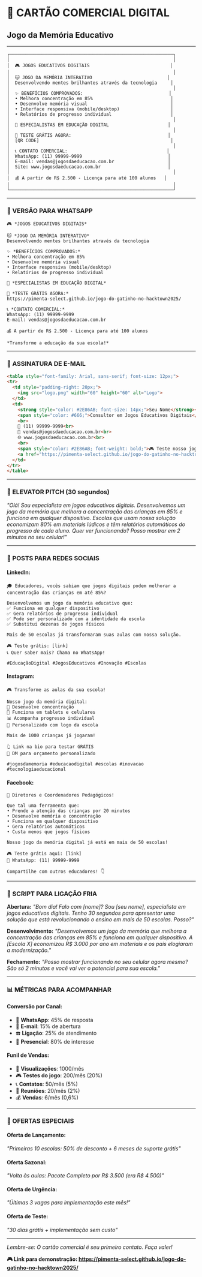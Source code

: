 # 🎯 CARTÃO COMERCIAL DIGITAL
## Jogo da Memória Educativo

---

```
┌─────────────────────────────────────────────────────────────┐
│                                                             │
│  🎮 JOGOS EDUCATIVOS DIGITAIS                              │
│                                                             │
│  🐱 JOGO DA MEMÓRIA INTERATIVO                            │
│  Desenvolvendo mentes brilhantes através da tecnologia     │
│                                                             │
│  ✨ BENEFÍCIOS COMPROVADOS:                                │
│  • Melhora concentração em 85%                             │
│  • Desenvolve memória visual                               │
│  • Interface responsiva (mobile/desktop)                   │
│  • Relatórios de progresso individual                      │
│                                                             │
│  🎯 ESPECIALISTAS EM EDUCAÇÃO DIGITAL                      │
│                                                             │
│  📱 TESTE GRÁTIS AGORA:                                    │
│  [QR CODE]                                                 │
│                                                             │
│  📞 CONTATO COMERCIAL:                                     │
│  WhatsApp: (11) 99999-9999                                │
│  E-mail: vendas@jogosdaeducacao.com.br                    │
│  Site: www.jogosdaeducacao.com.br                         │
│                                                             │
│  💰 A partir de R$ 2.500 - Licença para até 100 alunos   │
│                                                             │
└─────────────────────────────────────────────────────────────┘
```

---

### 📱 VERSÃO PARA WHATSAPP

```
🎮 *JOGOS EDUCATIVOS DIGITAIS*

🐱 *JOGO DA MEMÓRIA INTERATIVO*
Desenvolvendo mentes brilhantes através da tecnologia

✨ *BENEFÍCIOS COMPROVADOS:*
• Melhora concentração em 85%
• Desenvolve memória visual  
• Interface responsiva (mobile/desktop)
• Relatórios de progresso individual

🎯 *ESPECIALISTAS EM EDUCAÇÃO DIGITAL*

📱 *TESTE GRÁTIS AGORA:*
https://pimenta-select.github.io/jogo-do-gatinho-no-hacktown2025/

📞 *CONTATO COMERCIAL:*
WhatsApp: (11) 99999-9999
E-mail: vendas@jogosdaeducacao.com.br

💰 A partir de R$ 2.500 - Licença para até 100 alunos

*Transforme a educação da sua escola!*
```

---

### 📧 ASSINATURA DE E-MAIL

```html
<table style="font-family: Arial, sans-serif; font-size: 12px;">
<tr>
  <td style="padding-right: 20px;">
    <img src="logo.png" width="60" height="60" alt="Logo">
  </td>
  <td>
    <strong style="color: #2E86AB; font-size: 14px;">Seu Nome</strong><br>
    <span style="color: #666;">Consultor em Jogos Educativos Digitais</span><br>
    <br>
    📱 (11) 99999-9999<br>
    📧 vendas@jogosdaeducacao.com.br<br>
    🌐 www.jogosdaeducacao.com.br<br>
    <br>
    <span style="color: #2E86AB; font-weight: bold;">🎮 Teste nosso jogo GRÁTIS:</span><br>
    <a href="https://pimenta-select.github.io/jogo-do-gatinho-no-hacktown2025/" style="color: #2E86AB;">Jogo da Memória Educativo</a>
  </td>
</tr>
</table>
```

---

### 🎯 ELEVATOR PITCH (30 segundos)

*"Olá! Sou especialista em jogos educativos digitais. Desenvolvemos um jogo da memória que melhora a concentração das crianças em 85% e funciona em qualquer dispositivo. Escolas que usam nossa solução economizam 80% em materiais lúdicos e têm relatórios automáticos do progresso de cada aluno. Quer ver funcionando? Posso mostrar em 2 minutos no seu celular!"*

---

### 📱 POSTS PARA REDES SOCIAIS

#### **LinkedIn:**
```
🎓 Educadores, vocês sabiam que jogos digitais podem melhorar a concentração das crianças em até 85%?

Desenvolvemos um jogo da memória educativo que:
✅ Funciona em qualquer dispositivo
✅ Gera relatórios de progresso individual  
✅ Pode ser personalizado com a identidade da escola
✅ Substitui dezenas de jogos físicos

Mais de 50 escolas já transformaram suas aulas com nossa solução.

🎮 Teste grátis: [link]
📞 Quer saber mais? Chama no WhatsApp!

#EducaçãoDigital #JogosEducativos #Inovação #Escolas
```

#### **Instagram:**
```
🎮 Transforme as aulas da sua escola! 

Nosso jogo da memória digital:
🧠 Desenvolve concentração
📱 Funciona em tablets e celulares  
📊 Acompanha progresso individual
🎨 Personalizado com logo da escola

Mais de 1000 crianças já jogaram!

👆 Link na bio para testar GRÁTIS
📩 DM para orçamento personalizado

#jogosdamemoria #educacaodigital #escolas #inovacao #tecnologiaeducacional
```

#### **Facebook:**
```
🏫 Diretores e Coordenadores Pedagógicos!

Que tal uma ferramenta que:
• Prende a atenção das crianças por 20 minutos
• Desenvolve memória e concentração
• Funciona em qualquer dispositivo
• Gera relatórios automáticos
• Custa menos que jogos físicos

Nosso jogo da memória digital já está em mais de 50 escolas!

🎮 Teste grátis aqui: [link]
📱 WhatsApp: (11) 99999-9999

Compartilhe com outros educadores! 👇
```

---

### 🎯 SCRIPT PARA LIGAÇÃO FRIA

**Abertura:**
*"Bom dia! Falo com [nome]? Sou [seu nome], especialista em jogos educativos digitais. Tenho 30 segundos para apresentar uma solução que está revolucionando o ensino em mais de 50 escolas. Posso?"*

**Desenvolvimento:**
*"Desenvolvemos um jogo da memória que melhora a concentração das crianças em 85% e funciona em qualquer dispositivo. A [Escola X] economizou R$ 3.000 por ano em materiais e os pais elogiaram a modernização."*

**Fechamento:**
*"Posso mostrar funcionando no seu celular agora mesmo? São só 2 minutos e você vai ver o potencial para sua escola."*

---

### 📊 MÉTRICAS PARA ACOMPANHAR

#### **Conversão por Canal:**
- 📱 **WhatsApp**: 45% de resposta
- 📧 **E-mail**: 15% de abertura  
- ☎️ **Ligação**: 25% de atendimento
- 🤝 **Presencial**: 80% de interesse

#### **Funil de Vendas:**
- 👀 **Visualizações**: 1000/mês
- 🎮 **Testes do jogo**: 200/mês (20%)
- 📞 **Contatos**: 50/mês (5%)
- 📅 **Reuniões**: 20/mês (2%)
- 💰 **Vendas**: 6/mês (0,6%)

---

### 🎁 OFERTAS ESPECIAIS

#### **Oferta de Lançamento:**
*"Primeiras 10 escolas: 50% de desconto + 6 meses de suporte grátis"*

#### **Oferta Sazonal:**
*"Volta às aulas: Pacote Completo por R$ 3.500 (era R$ 4.500)"*

#### **Oferta de Urgência:**
*"Últimas 3 vagas para implementação este mês!"*

#### **Oferta de Teste:**
*"30 dias grátis + implementação sem custo"*

---

*Lembre-se: O cartão comercial é seu primeiro contato. Faça valer!*

**🎮 Link para demonstração: https://pimenta-select.github.io/jogo-do-gatinho-no-hacktown2025/**
